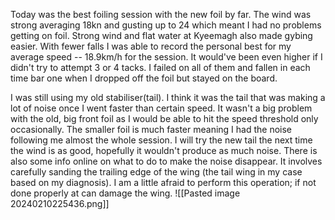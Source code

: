 Today was the best foiling session with the new foil by far. The wind was strong averaging 18kn and gusting up to 24 which meant I had no problems getting on foil. Strong wind and flat water at Kyeemagh also made gybing easier. With fewer falls I was able to record the personal best for my average speed -- 18.9km/h for the session. It would've been even higher if I didn't try to attempt 3 or 4 tacks. I failed on all of them and fallen in each time bar one when I dropped off the foil but stayed on the board. 

I was still using my old stabiliser(tail). I think it was the tail that was making a lot of noise once I went faster than certain speed. It wasn't a big problem with the old, big front foil as I would be able to hit the speed threshold only occasionally. The smaller foil is much faster meaning I had the noise following me almost the whole session. I will try the new tail the next time the wind is as good, hopefully it wouldn't produce as much noise. There is also some info online on what to do to make the noise disappear. It involves carefully sanding the trailing edge of the wing (the tail wing in my case based on my diagnosis). I am a little afraid to perform this operation; if not done properly at can damage the wing. 
![[Pasted image 20240210225436.png]]